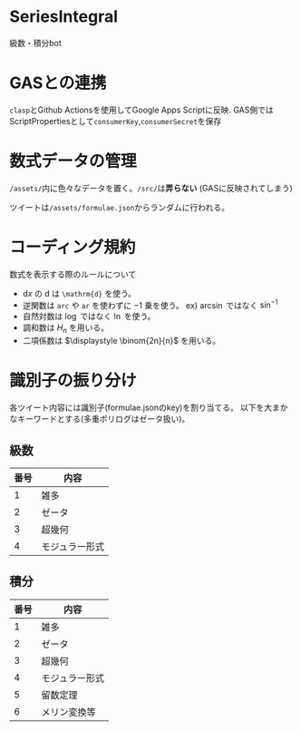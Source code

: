 # SeriesIntegral
級数・積分bot

# GASとの連携
```clasp```とGithub Actionsを使用してGoogle Apps Scriptに反映.
GAS側ではScriptPropertiesとして```consumerKey```,```consumerSecret```を保存

# 数式データの管理
```/assets/```内に色々なデータを置く。```/src/```は**弄らない** (GASに反映されてしまう)

ツイートは```/assets/formulae.json```からランダムに行われる。

# コーディング規約
数式を表示する際のルールについて

- $\mathrm{d} x$ の $\mathrm{d}$ は ```\mathrm{d}``` を使う。
- 逆関数は ```arc``` や ```ar``` を使わずに $-1$ 乗を使う。 ex) $\arcsin$ ではなく $\sin^{-1}$
- 自然対数は $\log$ ではなく $\ln$ を使う。
- 調和数は $H_n$ を用いる。
- 二項係数は $\displaystyle \binom{2n}{n}$ を用いる。

# 識別子の振り分け
各ツイート内容には識別子(formulae.jsonのkey)を割り当てる。
以下を大まかなキーワードとする(多重ポリログはゼータ扱い)。
## 級数
| 番号 | 内容 |
| --- | --- |
| 1 | 雑多 |
| 2 | ゼータ |
| 3 | 超幾何 |
| 4 | モジュラー形式 |
## 積分
| 番号 | 内容 |
| --- | --- |
| 1 | 雑多 |
| 2 | ゼータ |
| 3 | 超幾何 |
| 4 | モジュラー形式 |
| 5 | 留数定理 |
| 6 | メリン変換等 | 
